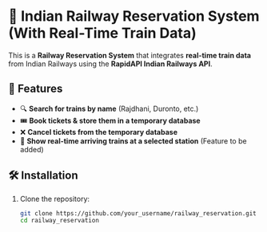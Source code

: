 # 🚆 Indian Railway Reservation System (With Real-Time Train Data)

This is a **Railway Reservation System** that integrates **real-time train data** from Indian Railways using the **RapidAPI Indian Railways API**.

## 📌 Features

- 🔍 **Search for trains by name** (Rajdhani, Duronto, etc.)
- 🎟 **Book tickets & store them in a temporary database**
- ❌ **Cancel tickets from the temporary database**
- 🚉 **Show real-time arriving trains at a selected station** (Feature to be added)

## 🛠 Installation

1. Clone the repository:
   ```bash
   git clone https://github.com/your_username/railway_reservation.git
   cd railway_reservation
   ```
